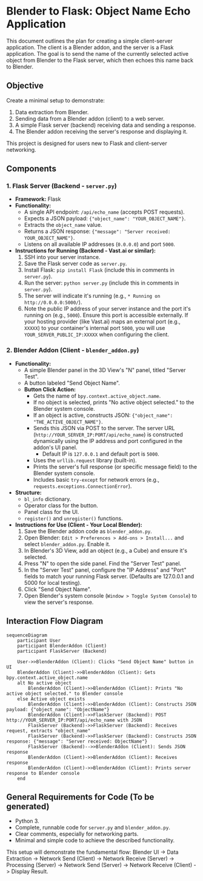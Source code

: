 # Blender to Flask: Object Name Echo Application

This document outlines the plan for creating a simple client-server application. The client is a Blender addon, and the server is a Flask application. The goal is to send the name of the currently selected active object from Blender to the Flask server, which then echoes this name back to Blender.

## Objective

Create a minimal setup to demonstrate:
1.  Data extraction from Blender.
2.  Sending data from a Blender addon (client) to a web server.
3.  A simple Flask server (backend) receiving data and sending a response.
4.  The Blender addon receiving the server's response and displaying it.

This project is designed for users new to Flask and client-server networking.

## Components

### 1. Flask Server (Backend - `server.py`)

*   **Framework:** Flask
*   **Functionality:**
    *   A single API endpoint: `/api/echo_name` (accepts POST requests).
    *   Expects a JSON payload: `{"object_name": "YOUR_OBJECT_NAME"}`.
    *   Extracts the `object_name` value.
    *   Returns a JSON response: `{"message": "Server received: YOUR_OBJECT_NAME"}`.
    *   Listens on all available IP addresses (`0.0.0.0`) and port `5000`.
*   **Instructions for Running (Backend - Vast.ai or similar):**
    1.  SSH into your server instance.
    2.  Save the Flask server code as `server.py`.
    3.  Install Flask: `pip install Flask` (include this in comments in `server.py`).
    4.  Run the server: `python server.py` (include this in comments in `server.py`).
    5.  The server will indicate it's running (e.g., `* Running on http://0.0.0.0:5000/`).
    6.  Note the public IP address of your server instance and the port it's running on (e.g., `5000`). Ensure this port is accessible externally. If your hosting provider (like Vast.ai) maps an external port (e.g., `XXXXX`) to your container's internal port `5000`, you will use `YOUR_SERVER_PUBLIC_IP:XXXXX` when configuring the client.

### 2. Blender Addon (Client - `blender_addon.py`)

*   **Functionality:**
    *   A simple Blender panel in the 3D View's "N" panel, titled "Server Test".
    *   A button labeled "Send Object Name".
    *   **Button Click Action:**
        *   Gets the name of `bpy.context.active_object.name`.
        *   If no object is selected, prints "No active object selected." to the Blender system console.
        *   If an object is active, constructs JSON: `{"object_name": "THE_ACTIVE_OBJECT_NAME"}`.
        *   Sends this JSON via POST to the server. The server URL (`http://YOUR_SERVER_IP:PORT/api/echo_name`) is constructed dynamically using the IP address and port configured in the addon's UI panel.
            *   Default IP is `127.0.0.1` and default port is `5000`.
        *   Uses the `urllib.request` library (built-in).
        *   Prints the server's full response (or specific message field) to the Blender system console.
        *   Includes basic `try-except` for network errors (e.g., `requests.exceptions.ConnectionError`).
*   **Structure:**
    *   `bl_info` dictionary.
    *   Operator class for the button.
    *   Panel class for the UI.
    *   `register()` and `unregister()` functions.
*   **Instructions for Use (Client - Your Local Blender):**
    1.  Save the Blender addon code as `blender_addon.py`.
    2.  Open Blender: `Edit > Preferences > Add-ons > Install...` and select `blender_addon.py`. Enable it.
    3.  In Blender's 3D View, add an object (e.g., a Cube) and ensure it's selected.
    4.  Press "N" to open the side panel. Find the "Server Test" panel.
    5.  In the "Server Test" panel, configure the "IP Address" and "Port" fields to match your running Flask server. (Defaults are 127.0.0.1 and 5000 for local testing).
    6.  Click "Send Object Name".
    7.  Open Blender's system console (`Window > Toggle System Console`) to view the server's response.

## Interaction Flow Diagram

```mermaid
sequenceDiagram
    participant User
    participant BlenderAddon (Client)
    participant FlaskServer (Backend)

    User->>BlenderAddon (Client): Clicks "Send Object Name" button in UI
    BlenderAddon (Client)->>BlenderAddon (Client): Gets bpy.context.active_object.name
    alt No active object
        BlenderAddon (Client)->>BlenderAddon (Client): Prints "No active object selected." to Blender console
    else Active object exists
        BlenderAddon (Client)->>BlenderAddon (Client): Constructs JSON payload: {"object_name": "ObjectName"}
        BlenderAddon (Client)->>FlaskServer (Backend): POST http://YOUR_SERVER_IP:PORT/api/echo_name with JSON
        FlaskServer (Backend)->>FlaskServer (Backend): Receives request, extracts "object_name"
        FlaskServer (Backend)->>FlaskServer (Backend): Constructs JSON response: {"message": "Server received: ObjectName"}
        FlaskServer (Backend)-->>BlenderAddon (Client): Sends JSON response
        BlenderAddon (Client)->>BlenderAddon (Client): Receives response
        BlenderAddon (Client)->>BlenderAddon (Client): Prints server response to Blender console
    end
```

## General Requirements for Code (To be generated)

*   Python 3.
*   Complete, runnable code for `server.py` and `blender_addon.py`.
*   Clear comments, especially for networking parts.
*   Minimal and simple code to achieve the described functionality.

This setup will demonstrate the fundamental flow: Blender UI -> Data Extraction -> Network Send (Client) -> Network Receive (Server) -> Processing (Server) -> Network Send (Server) -> Network Receive (Client) -> Display Result.